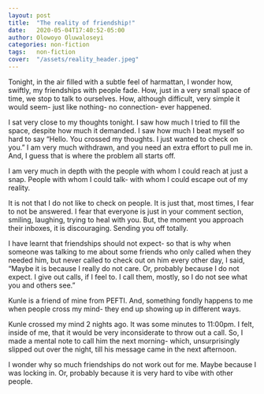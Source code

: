 ```yaml
---
layout: post
title:  "The reality of friendship!"
date:   2020-05-04T17:40:52-05:00
author: Olowoyo Oluwaloseyi
categories: non-fiction
tags:	non-fiction
cover:  "/assets/reality_header.jpeg"
---
```



Tonight, in the air filled with a subtle feel of harmattan, I wonder how, swiftly, my friendships with people fade. How, just in a very small space of time, we stop to talk to ourselves. How, although difficult, very simple it would seem- just like nothing- no connection- ever happened.

I sat very close to my thoughts tonight. I saw how much I tried to fill the space, despite how much it demanded. I saw how much I beat myself so hard to say “Hello. You crossed my thoughts. I just wanted to check on you.” I am very much withdrawn, and you need an extra effort to pull me in. And, I guess that is where the problem all starts off.

I am very much in depth with the people with whom I could reach at just a snap. People with whom I could talk- with whom I could escape out of my reality.

It is not that I do not like to check on people. It is just that, most times, I fear to not be answered. I fear that everyone is just in your comment section, smiling, laughing, trying to heal with you. But, the moment you approach their inboxes, it is discouraging. Sending you off totally.

I have learnt that friendships should not expect- so that is why when someone was talking to me about some friends who only called when they needed him, but never called to check out on him every other day, I said, “Maybe it is because I really do not care. Or, probably because I do not expect. I give out calls, if I feel to. I call them, mostly, so I do not see what you and others see.”

Kunle is a friend of mine from PEFTI. And, something fondly happens to me when people cross my mind- they end up showing up in different ways.

Kunle crossed my mind 2 nights ago. It was some minutes to 11:00pm. I felt, inside of me, that it would be very inconsiderate to throw out a call. So, I made a mental note to call him the next morning- which, unsurprisingly slipped out over the night, till his message came in the next afternoon.

I wonder why so much friendships do not work out for me. Maybe because I was locking in. Or, probably because it is very hard to vibe with other people.
